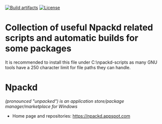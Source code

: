 ﻿[![Build artifacts](https://ci.appveyor.com/api/projects/status/github/tim-lebedkov/npackd-scripts)](https://ci.appveyor.com/project/tim-lebedkov/npackd-scripts)
[![License](http://img.shields.io/badge/license-GPL%203.0-blue.svg?style=flat)](http://choosealicense.com/licenses/gpl-3.0/)

# Collection of useful Npackd related scripts and automatic builds for some packages
It is recommended to install this file under C:\npackd-scripts as many GNU
tools have a 250 character limit for file paths they can handle.

# Npackd
_(pronounced "unpacked") is an application store/package manager/marketplace for Windows_

* Home page and repositories: https://npackd.appspot.com


